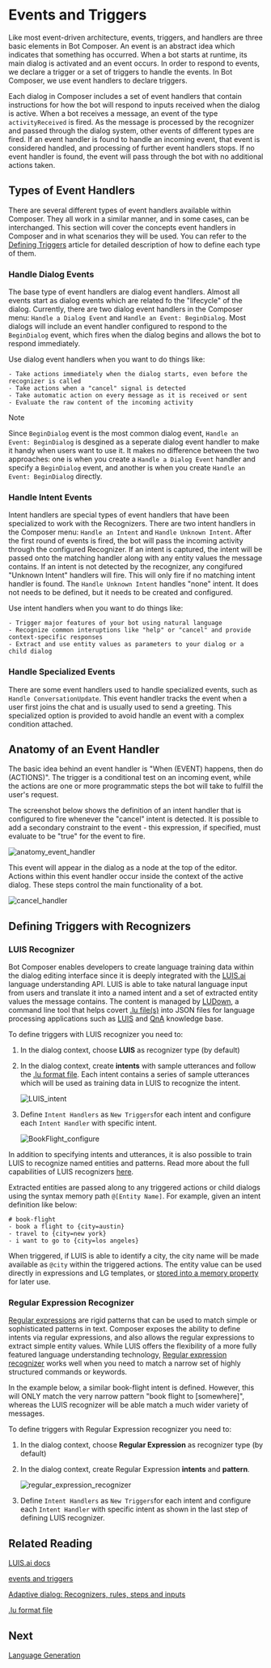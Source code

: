 # Events and Triggers

Like most event-driven architecture, events, triggers, and handlers are three basic elements in Bot Composer. An event is an abstract idea which indicates that something has occurred. When a bot starts at runtime, its main dialog is activated and an event occurs. In order to respond to events, we declare a trigger or a set of triggers to handle the events. In Bot Composer, we use event handlers to declare triggers.   

Each dialog in Composer includes a set of event handlers that contain instructions for how the bot will respond to inputs received when the dialog is active. When a bot receives a message, an event of the type `activityReceived` is fired. As the message is processed by the recognizer and passed through the dialog system, other events of different types are fired. If an event handler is found to handle an incoming event, that event is considered handled, and processing of further event handlers stops. If no event handler is found, the event will pass through the bot with no additional actions taken. 

## Types of Event Handlers  
There are several different types of event handlers available within Composer. They all work in a similar manner, and in some cases, can be interchanged. This section will cover the concepts event handlers in Composer and in what scenarios they will be used. You can refer to the [Defining Triggers]() article for detailed description of how to define each type of them. 

### Handle Dialog Events  

The base type of event handlers are dialog event handlers. Almost all events start as dialog events which are related fo the "lifecycle" of the dialog. Currently, there are two dialog event handlers in the Composer menu: `Handle a Dialog Event` and `Handle an Event: BeginDialog`. Most dialogs will include an event handler configured to respond to the `BeginDialog` event, which fires when the dialog begins and allows the bot to respond immediately. 

Use dialog event handlers when you want to do things like:

    - Take actions immediately when the dialog starts, even before the recognizer is called
    - Take actions when a "cancel" signal is detected
    - Take automatic action on every message as it is received or sent
    - Evaluate the raw content of the incoming activity

> [!NOTE]
> Since `BeginDialog` event is the most common dialog event, `Handle an Event: BeginDialog` is desgined as a seperate dialog event handler to make it handy when users want to use it. It makes no difference between the two approaches: one is when you create a `Handle a Dialog Event` handler and specify a `BeginDialog` event, and another is when you create `Handle an Event: BeginDialog` directly. 

### Handle Intent Events  

Intent handlers are special types of event handlers that have been specialized to work with the Recognizers. There are two intent handlers in the Composer menu: `Handle an Intent` and `Handle Unknown Intent`. After the first round of events is fired, the bot will pass the incoming activity through the configured Recognizer. If an intent is captured, the intent will be passed onto the matching handler along with any entity values the message contains. If an intent is not detected by the recognizer, any congifured "Unknown Intent" handlers will fire. This will only fire if no matching intent handler is found. The `Handle Unknown Intent` handles "none" intent. It does not needs to be defined, but it needs to be created and configured.  

Use intent handlers when you want to do things like:

    - Trigger major features of your bot using natural language
    - Recognize common interuptions like "help" or "cancel" and provide context-specific responses
    - Extract and use entity values as parameters to your dialog or a child dialog

### Handle Specialized Events 

There are some event handlers used to handle specialized events, such as `Handle ConversationUpdate`. This event handler tracks the event when a user first joins the chat and is usually used to send a greeting. This specialized option is provided to avoid handle an event with a complex condition attached. 

<!-- What are the two types mentioned? Did he mean intent handlers?  -->
<!-- There no mention to Handle ConversationUpdate  -->
<!-- why Handle an intent and handle unknown intent are seperate when handle unknown intent is a type of handle an intent.   -->
<!-- Since BeginDialog is an event handler within Handle a Dialog Event, why it is designed as a seperate type of event handler? Should Handle an Event: BeginDialog be merged to Handle a Dialog Event?  -->

## Anatomy of an Event Handler

The basic idea behind an event handler is "When (EVENT) happens, then do (ACTIONS)". The trigger is a conditional test on an incoming event, while the actions are one or more programmatic steps the bot will take to fulfill the user's request.

The screenshot below shows the definition of an intent handler that is configured to fire whenever the "cancel" intent is detected. It is possible to add a secondary constraint to the event - this expression, if specified, must evaluate to be "true" for the event to fire. 

<p align="left">
    <img alt="anatomy_event_handler" src="./media/events_triggers/anatomy_event_handler.png" style="max-width:300px;" />
</p>

This event will appear in the dialog as a node at the top of the editor. Actions within this event handler occur inside the context of the active dialog. These steps control the main functionality of a bot.

<p align="left">
    <img alt="cancel_handler" src="./media/events_triggers/cancel_handler.png" style="max-width:200px;" />
</p>

## Defining Triggers with Recognizers 

### LUIS Recognizer
Bot Composer enables developers to create language training data within the dialog editing interface since it is deeply integrated with the [LUIS.ai](https://www.luis.ai/home) language understanding API. LUIS is able to take natural language input from users and translate it into a named intent and a set of extracted entity values the message contains. The content is managed by [LUDown](https://github.com/microsoft/botbuilder-tools/tree/master/packages/Ludown), a command line tool that helps covert [.lu file(s)](https://github.com/microsoft/botbuilder-tools/blob/master/packages/Ludown/docs/lu-file-format.md) into JSON files for language processing applications such as [LUIS](http://luis.ai/) and [QnA](https://www.qnamaker.ai/) knowledge base. 

To define triggers with LUIS recognizer you need to:
1. In the dialog context, choose **LUIS** as recognizer type (by default)
2. In the dialog context, create **intents** with sample utterances and follow the [.lu format file](https://github.com/Microsoft/botbuilder-tools/blob/master/packages/Ludown/docs/lu-file-format.md#lu-file-format). 
Each intent contains a series of sample utterances which will be used as training data in LUIS to recognize the intent. 

    <p align="left">
        <img alt="LUIS_intent" src="./media/events_triggers/LUIS_intent.png" style="max-width:300px;" />
    </p>

3. Define `Intent Handlers` as `New Triggers`for each intent and configure each `Intent Handler` with specific intent. 
   
    <p align="left">
        <img alt="BookFlight_configure" src="./media/events_triggers/BookFlight_configure.png" style="max-width:300px;" />
    </p>

In addition to specifying intents and utterances, it is also possible to train LUIS to recognize named entities and patterns. Read more about the full capabilities of LUIS recognizers [here](https://github.com/microsoft/botbuilder-tools/blob/master/packages/Ludown/docs/lu-file-format.md). 

Extracted entities are passed along to any triggered actions or child dialogs using the syntax memory path `@[Entity Name]`. For example, given an intent definition like below:

```
# book-flight
- book a flight to {city=austin}
- travel to {city=new york}
- i want to go to {city=los angeles}
```

When triggered, if LUIS is able to identify a city, the city name will be made available as `@city` within the triggered actions. The entity value can be used directly in expressions and LG templates, or [stored into a memory property](using_memory.md) for later use.

### Regular Expression Recognizer 
[Regular expressions](https://regexr.com/) are rigid patterns that can be used to match simple or sophisticated patterns in text. Composer exposes the ability to define intents via regular expressions, and also allows the regular expressions to extract simple entity values. While LUIS offers the flexibility of a more fully featured language understanding technology, [Regular expression recognizer](https://github.com/microsoft/BotBuilder-Samples/blob/master/experimental/adaptive-dialog/docs/recognizers-rules-steps-reference.md#regex-recognizer) works well when you need to match a narrow set of highly structured commands or keywords.

In the example below, a similar book-flight intent is defined. However, this will ONLY match the very narrow pattern "book flight to [somewhere]", whereas the LUIS recognizer will be able match a much wider variety of messages.

To define triggers with Regular Expression recognizer you need to: 
1. In the dialog context, choose **Regular Expression** as recognizer type (by default)
2. In the dialog context, create Regular Expression **intents** and **pattern**.

    <p align="left">
        <img alt="regular_expression_recognizer" src="./media/events_triggers/regular_expression_recognizer.png" style="max-width:300px;" />
    </p>

3. Define `Intent Handlers` as `New Triggers`for each intent and configure each `Intent Handler` with specific intent as shown in the last step of defining LUIS recognizer. 

## Related Reading 

[LUIS.ai docs](https://docs.microsoft.com/en-us/azure/cognitive-services/luis/what-is-luis)

[events and triggers](https://github.com/microsoft/BotFramework-Composer/blob/master/docs/triggers_and_events.md)

[Adaptive dialog: Recognizers, rules, steps and inputs](https://github.com/microsoft/BotBuilder-Samples/blob/master/experimental/adaptive-dialog/docs/recognizers-rules-steps-reference.md#Rules)

[.lu format file](https://github.com/microsoft/botbuilder-tools/blob/master/packages/Ludown/docs/lu-file-format.md)

## Next 
[Language Generation](https://github.com/microsoft/BotBuilder-Samples/tree/master/experimental/language-generation)
